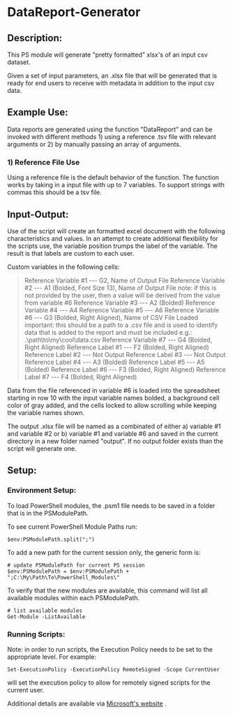 # DataReport-Generator
## Description:
This PS module will generate "pretty formatted" xlsx's of an input csv dataset.

Given a set of input parameters, an .xlsx file that will be generated that is ready for end users to receive with metadata in addition to the input csv data. 

## Example Use:
Data reports are generated using the function "DataReport" and can be invoked with different methods 1) using a reference .tsv file with relevant arguments or 2) by manually passing an array of arguments.

### 1) Reference File Use
Using a reference file is the default behavior of the function. The function works by taking in a input file with up to 7 variables. To support strings with commas this should be a tsv file. 


## Input-Output:
Use of the script will create an formatted excel document with the following characteristics and values. In an attempt to create additional flexibility for the scripts use, the variable position trumps the label of the variable. The result is that labels are custom to each user. 

Custom variables in the following cells:
> Reference Variable #1 --- G2, Name of Output File 
> Reference Variable #2 --- A1 (Bolded, Font Size 13), Name of Output File 
>	note: if this is not provided by the user, then a value will be derived from the value from variable #6
	Reference Variable #3 --- A2 (Bolded)
	Reference Variable #4 --- A4 
	Reference Variable #5 --- A6 
	Reference Variable #6 --- G3 (Bolded, Right Aligned), Name of CSV File Loaded
		important: this should be a path to a .csv file and is used to identify data that is added to the report and must be included
		e.g.: .\path\to\my\cool\data.csv
	Reference Variable #7 --- G4 (Bolded, Right Aligned)
	Reference Label #1 --- F2 (Bolded, Right Aligned)
	Reference Label #2 --- Not Output
	Reference Label #3 --- Not Output
	Reference Label #4 --- A3 (Bolded)
	Reference Label #5 --- A5 (Bolded)
	Reference Label #6 --- F3 (Bolded, Right Aligned)
	Reference Label #7 --- F4 (Bolded, Right Aligned)

Data from the file referenced in variable #6 is loaded into the spreadsheet starting in row 10 with the input variable names bolded, a background cell color of gray added, and the cells locked to allow scrolling while keeping the variable names shown.

The output .xlsx file will be named as a combinated of either a) variable #1 and variable #2 or b) variable #1 and variable #6 and saved in the current directory in a new folder named "output". If no output folder exists than the script will generate one.

## Setup: 
### Environment Setup:
To load PowerShell modules, the .psm1 file needs to be saved in a folder that is in the PSModulePath. 

To see current PowerShell Module Paths run:
```
$env:PSModulePath.split(";")
```

To add a new path for the current session only, the generic form is:
```
# update PSModulePath for current PS session
$env:PSModulePath = $env:PSModulePath + ";C:\My\Path\To\PowerShell_Modules\"
```

To verify that the new modules are available, this command will list all available modules within each PSModulePath.
```
# list available modules 
Get-Module -ListAvailable
```
### Running Scripts:
Note: in order to run scripts, the Execution Policy needs to be set to the appropriate level. 
For example:
```
Set-ExecutionPolicy -ExecutionPolicy RemoteSigned -Scope CurrentUser
```
will set the execution policy to allow for remotely signed scripts for the current user. 

Additional details are available via [Microsoft's website](https://docs.microsoft.com/en-us/powershell/module/microsoft.powershell.security/set-executionpolicy?view=powershell-7) . 

